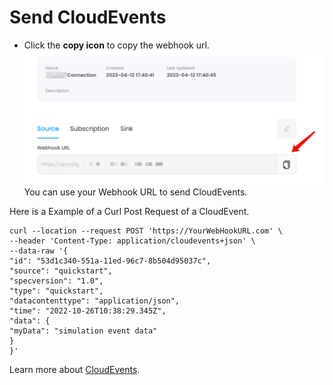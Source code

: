 # **Send CloudEvents**
- Click the **copy icon** to copy the webhook url.
   ![](images/getlink.png)
You can use your Webhook URL to send CloudEvents.

Here is a Example of a Curl Post Request of a CloudEvent.
```shell
curl --location --request POST 'https://YourWebHookURL.com' \
--header 'Content-Type: application/cloudevents+json' \
--data-raw '{
"id": "53d1c340-551a-11ed-96c7-8b504d95037c",
"source": "quickstart",
"specversion": "1.0",
"type": "quickstart",
"datacontenttype": "application/json",
"time": "2022-10-26T10:38:29.345Z",
"data": {
"myData": "simulation event data"
}
}'
```

Learn more about [CloudEvents](https://cloudevents.io).